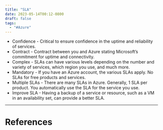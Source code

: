 ```yaml
---
title: "SLA"
date: 2023-05-14T00:12-0800
draft: false
tags: 
  - "#Azure"
---
```


- Confidence - Critical to ensure confidence in the uptime and reliability of services.
- Contract - Contract between you and Azure stating Microsoft’s commitment for uptime and connectivity.
- Complex - SLAs can have various levels depending on the number and variety of services, which region you use, and much more.
- Mandatory - If you have an Azure account, the various SLAs apply. No SLAs for free products and services.
- Multiple SLAs - There are many SLAs in Azure. Generally, 1 SLA per product. You automatically use the SLA for the service you use.
- Improve SLA - Having a backup of a service or resource, such as a VM in an availability set, can provide a better SLA.

---
# References

